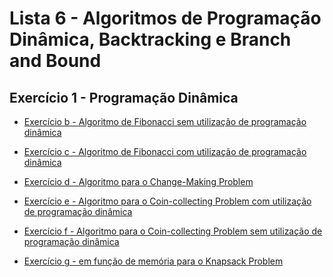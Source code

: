 # Lista 6 - Algoritmos de **Programação Dinâmica, Backtracking e Branch and Bound**

## Exercício 1 - Programação Dinâmica

* [Exercício b - Algoritmo de Fibonacci sem utilização de programação dinâmica](https://github.com/marcuslamounier/PPGCC-PCC104/blob/main/lista6/fibonacci.cpp)

* [Exercício c - Algoritmo de Fibonacci com utilização de programação dinâmica](https://github.com/marcuslamounier/PPGCC-PCC104/blob/main/lista6/fibonacci.cpp)

* [Exercício d - Algoritmo para o Change-Making Problem](https://github.com/marcuslamounier/PPGCC-PCC104/blob/main/lista6/changeMaking.cpp)

* [Exercício e - Algoritmo para o Coin-collecting Problem com utilização de programação dinâmica](https://github.com/marcuslamounier/PPGCC-PCC104/blob/main/lista6/coinCollecting.cpp)

* [Exercício f - Algoritmo para o Coin-collecting Problem sem utilização de programação dinâmica](https://github.com/marcuslamounier/PPGCC-PCC104/blob/main/lista6/coinCollecting.cpp)

* [Exercício g - em função de memória para o Knapsack Problem](https://github.com/marcuslamounier/PPGCC-PCC104/blob/main/lista6/backpack.cpp)

<!--

## Exercício 2 - Backtracking

* [Exercício b]() - Algoritmo 
* [Exercício b]() - Algoritmo 
* [Exercício b]() - Algoritmo 
* [Exercício b]() - Algoritmo 
* [Exercício b]() - Algoritmo 

## Exercício 3 - Branch and Bound

* [Exercício b]() - Algoritmo 
* [Exercício b]() - Algoritmo 
* [Exercício b]() - Algoritmo 
* [Exercício b]() - Algoritmo 
* [Exercício b]() - Algoritmo

-->